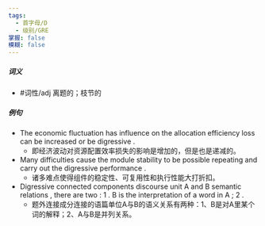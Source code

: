 ```yaml
---
tags:
  - 首字母/D
  - 级别/GRE
掌握: false
模糊: false
---
```

##### 词义
- #词性/adj  离题的；枝节的
##### 例句
- The economic fluctuation has influence on the allocation efficiency loss can be increased or be digressive .
	- 即经济波动对资源配置效率损失的影响是增加的，但是也是递减的。
- Many difficulties cause the module stability to be possible repeating and carry out the digressive performance .
	- 诸多难点使得组件的稳定性、可复用性和执行性能大打折扣。
- Digressive connected components discourse unit A and B semantic relations , there are two : 1 . B is the interpretation of a word in A ; 2 .
	- 题外连接成分连接的语篇单位A与B的语义关系有两种：1、B是对A里某个词的解释；2、A与B是并列关系。
